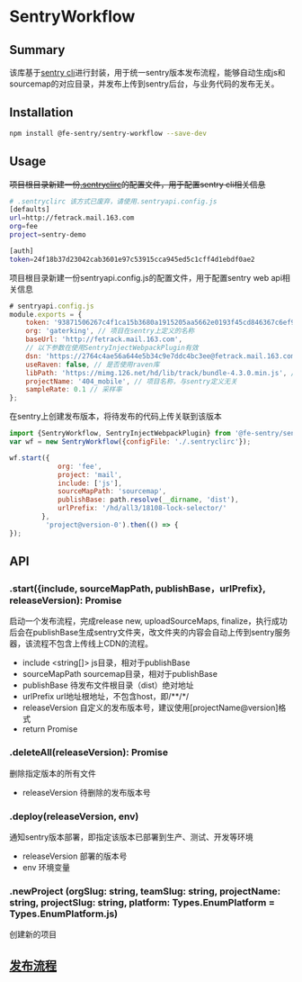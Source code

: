 # SentryWorkflow
## Summary
该库基于[sentry cli](https://github.com/getsentry/sentry-cli)进行封装，用于统一sentry版本发布流程，能够自动生成js和sourcemap的对应目录，并发布上传到sentry后台，与业务代码的发布无关。

## Installation
```bash
npm install @fe-sentry/sentry-workflow --save-dev
```

## Usage
~~项目根目录新建一份[.sentryclirc](https://docs.sentry.io/learn/cli/configuration/)的配置文件，用于配置sentry cli相关信息~~

```bash
# .sentryclirc 该方式已废弃，请使用.sentryapi.config.js
[defaults]
url=http://fetrack.mail.163.com
org=fee
project=sentry-demo

[auth]
token=24f18b37d23042cab3601e97c53915cca945ed5c1cff4d1ebdf0ae2
```

项目根目录新建一份sentryapi.config.js的配置文件，用于配置sentry web api相关信息
```javascript
# sentryapi.config.js
module.exports = {
    token: '93871506267c4f1ca15b3680a1915205aa5662e0193f45cd846367c6ef931355', // api key，非auth token
    org: 'gaterking', // 项目在sentry上定义的名称
    baseUrl: 'http://fetrack.mail.163.com',
    // 以下参数在使用SentryInjectWebpackPlugin有效
    dsn: 'https://2764c4ae56a644e5b34c9e7ddc4bc3ee@fetrack.mail.163.com/196614', // 项目在sentry上的DSN
    useRaven: false, // 是否使用raven库
    libPath: 'https://mimg.126.net/hd/lib/track/bundle-4.3.0.min.js', // snetry前端库地址，区分sentry库和raven库（支持IE8）
    projectName: '404_mobile', // 项目名称，与sentry定义无关
    sampleRate: 0.1 // 采样率
};
```

在sentry上创建发布版本，将待发布的代码上传关联到该版本
```javascript
import {SentryWorkflow, SentryInjectWebpackPlugin} from '@fe-sentry/sentry-workflow';
var wf = new SentryWorkflow({configFile: './.sentryclirc'});

wf.start({
            org: 'fee',
            project: 'mail',
            include: ['js'],
            sourceMapPath: 'sourcemap',
            publishBase: path.resolve(__dirname, 'dist'),
            urlPrefix: '/hd/all3/18108-lock-selector/'
        },
         'project@version-0').then(() => {
});

```

## API
### .start({include, sourceMapPath, publishBase，urlPrefix}, releaseVersion): Promise<void>
启动一个发布流程，完成release new, uploadSourceMaps, finalize，执行成功后会在publishBase生成sentry文件夹，改文件夹的内容会自动上传到sentry服务器，该流程不包含上传线上CDN的流程。

* include <string[]> js目录，相对于publishBase
* sourceMapPath <string> sourcemap目录，相对于publishBase
* publishBase <string> 待发布文件根目录（dist）绝对地址
* urlPrefix <string> url地址根地址，不包含host，即/**/*/
* releaseVersion <string> 自定义的发布版本号，建议使用[projectName@version]格式
* return Promise<void>

### .deleteAll(releaseVersion): Promise<void>
删除指定版本的所有文件

* releaseVersion <string> 待删除的发布版本号

### .deploy(releaseVersion, env)
通知sentry版本部署，即指定该版本已部署到生产、测试、开发等环境

* releaseVersion <string> 部署的版本号
* env <string> 环境变量

### .newProject (orgSlug: string, teamSlug: string, projectName: string, projectSlug: string, platform: Types.EnumPlatform = Types.EnumPlatform.js)
创建新的项目

## [发布流程](docs/Sentry版本流程.md)
